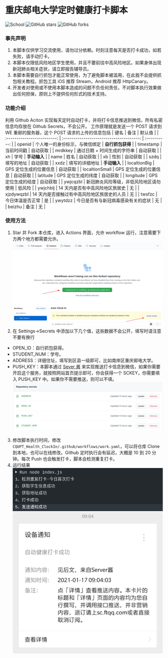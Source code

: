 # 重庆邮电大学定时健康打卡脚本

![School](https://img.shields.io/badge/School-CQUPT-green.svg)
![GitHub stars](https://img.shields.io/github/stars/ourongxing/CQUPT-Health-ClockIn)
![GitHub forks](https://img.shields.io/github/forks/ourongxing/CQUPT-Health-ClockIn)

### 事先声明

1. 本脚本仅供学习交流使用，请勿过分依赖。时刻注意每天是否打卡成功，如若失败，请手动打卡。
2. 本脚本仅限低风险地区学生使用，并且不要前往中高风险地区。如果身体出现新冠肺炎相关症状，请立即报告辅导员。
3. 本脚本需要自行抓包才能正常使用，为了避免脚本被滥用，在此我不会提供抓包相关教程。抓包工具 iOS 推荐 Stream，Android 推荐 HttpCanary。
4. 开发者对使用或不使用本脚本造成的问题不负任何责任，不对脚本执行效果做出任何担保，原则上不提供任何形式的技术支持。

### 功能介绍

利用 Github Aciton 实现每天定时自动打卡，并将打卡信息推送到微信，所有私密信息均存放在 Github Secrets，不会公开。
工作原理就是发送一个 POST 请求到 WE 重邮的服务器，这个 POST 请求的上传的信息包括
| 键名                        | 备注                                        | 默认值           |
| :-------------------------: | :--------------------------------------:    | :----------:     |
| openid                      | 个人唯一的身份标示，与微信绑定                          | **自行抓包获得** |
| timestamp                   | 当前时间戳                                  | 自动获取         |
| mrdkkey                     | 通过日期 + 时间生成的字符串                    | 自动获取 |
| xh                          | 学号                                        | **手动输入**     |
| name                        | 姓名                                        | 自动获取         |
| xb                          | 性别                                        | 自动获取         |
| szdq                        | 填写的地址                                  | 自动获取         |
| xxdz                        | 填写的详细地址                              | **手动输入**     |
| localtionBig                | GPS 定位生成的位置信息                      | 自动获取         |
| localtionSmall              | GPS 定位生成的位置信息                      | 自动获取         |
| latitude                    | GPS 定位生成的纬度                          | 自动获取         |
| longitude                   | GPS 定位生成的经度                          | 自动获取         |
| ywjcqzbl                    | 新冠肺炎风险等级，非低风险地区请勿使用      | 低风险           |
| ywjchblj                    | 14 天内是否有中高风险地区旅居史             | 无               |
| xjzdywqzbl                  | 14 天内是否接触过有中高风险地区旅居史的人员 | 无               |
| twsfzc                      | 今日体温是否正常                            | 是               |
| ywytdzz                     | 今日是否有与新冠病毒感染有关的症状          | 无               |
| beizhu                      | 备注                                        | 无               |

### 使用方法
1. Star 并 Fork 本仓库，进入 Actions 界面，允许 workflow 运行，注意需要下方两个地方都需要允许。  
![](./img/1.jpeg)
![](./img/2.jpeg)
2. 在 Settings->Secrets 中添加以下几个值，这些数据不会公开，填写时请注意不要有换行
  - OPEN_ID：自行抓包获得。 
  - STUDENT_NUM：学号。
  - ADDRESS：详细住址，填写到区县一级即可，比如南岸区重庆邮电大学。
  - PUSH_KEY：本脚本通过 [Sever 酱](http://sc.ftqq.com/) 来实现推送打卡信息到微信，如果你需要开启这个服务，就按照网站首页提示即可，你会获得一个 SCKEY，你需要填入 PUSH_KEY 中。如果你不需要推送，则可以不填。 
![](./img/3.png)
3. 修改脚本执行时间，修改 `CQUPT_Health_ClockIn/.github/workflows/work.yaml`，可以将仓库 Clone 到本地，也可以在线修改。Github 定时执行会有延迟，大概是 10 到 20 分钟。每次 Push 也会触发打卡，脚本会检测重复打卡。 
4. 运行结果  
![](./img/4.jpeg)
![](./img/5.jpeg)
